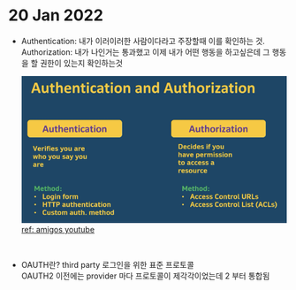 # 20 Jan 2022   
   
- Authentication: 내가 이러이러한 사람이다라고 주장할때 이를 확인하는 것.   
Authorization: 내가 나인거는 통과했고 이제 내가 어떤 행동을 하고싶은데 그 행동을 할 권한이 있는지 확인하는것   
   
    ![img](./aa.PNG)   
[ref: amigos youtube](https://www.youtube.com/watch?v=VVn9OG9nfH0&t=5658s)   
   
</br>   
   
- OAUTH란? third party 로그인을 위한 표준 프로토콜   
OAUTH2 이전에는 provider 마다 프로토콜이 제각각이었는데 2 부터 통합됨